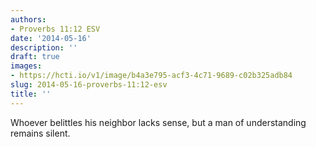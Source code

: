 ```yaml
---
authors:
- Proverbs 11:12 ESV
date: '2014-05-16'
description: ''
draft: true
images:
- https://hcti.io/v1/image/b4a3e795-acf3-4c71-9689-c02b325adb84
slug: 2014-05-16-proverbs-11:12-esv
title: ''
---
```


Whoever belittles his neighbor lacks sense, but a man of understanding remains silent.